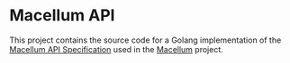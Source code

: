 # Macellum API

This project contains the source code for a Golang implementation of the [Macellum API Specification](https://github.com/alexandrelamberty/macellum-api-spec) used in the [Macellum](https://github.com/alexandrelamberty/macellum) project.
